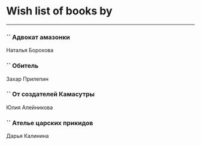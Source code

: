 # Wish list of books by [](https://ok.ru/profile/536771522733)
---

### `` Адвокат амазонки
Наталья Борохова

### `` Обитель
Захар Прилепин

### `` От создателей Камасутры
Юлия Алейникова

### `` Ателье царских прикидов
Дарья Калинина

